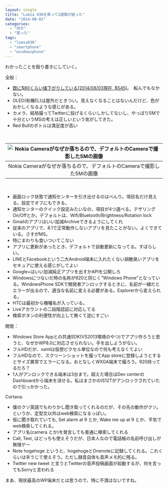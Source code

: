 ```yaml
---
layout: single
title: "Lumia 930を買って2週間が経った"
date: "2014-08-02"
categories: 
  - "何か"
  - "買った"
tags: 
  - "lumia930"
  - "smartphone"
  - "windowsphone"
---
```


わかったことを殴り書きにしていく。

全般：

- [既に$80くらい値下がりしている(2014/08/03現在, $545)](http://www.1shopmobile.com/Nokia-Lumia-930.html)。　転んでもなかない。
- OLED(有機EL)は屋外だときつい。見えなくなることはないんだけど、色がおかしくなるような感じがある。
- カメラ、結局撮ってTwitterに投げるくらいしかしてないし、やっぱり5Mで十分というMSの考えは正しいという気がしてきた。
- Red Bullのボトルは満足度が高い

 

| ![Nokia Cameraがなぜか落ちるので、デフォルトのCameraで撮影した5Mの画像](https://blog.naotaco.com/assets/images/posts/2014/08/WP_20140801_002.jpg) |
|:--:|
|  Nokia Cameraがなぜか落ちるので、デフォルトのCameraで撮影した5Mの画像 |

 

- 画面ロック状態で通知センターを引き出せるのはべんり。項目名だけ見える。設定でオフにもできる。
- 通知センターのクイック設定みたいなの、項目が4つ選べる。テザリングOn/Offとか。デフォルトは、Wifi/Bluetooth/Brightness/Rotation lock
- Gmailのアプリはいい加減Archiveできるようにしてくれ
- 従来のアプリで、8.1で正常動作しないアプリを見たことがない。よくできている。さすがMS。
- 特にまわりも食いついてこない
- アプリに更新があったとき、デフォルトで自動更新になってる。すばらしい。
- LINEとFacebookという二大Android端末に入れたくない胡散臭いアプリをセキュアに使える感じがしてよい
- Google+はいい加減純正アプリを出すかAPIを公開しろ
- Windowsにつないだ時の名称が920と同じく”Windows Phone"となっている。WindowsPhone SDKで開発者アンロックするときに、名前が一緒だとエラーが出るので、適当な名前に変える必要がある。Explorerから変えられる。
- HTCは最初から機種名が入っている。
- Liveアカウントの二段階認証に対応してる
- 検索ボタンの利便性が向上して無くて逆にすごい

開発：

- Windows Store Appとの共通SDK(VS2013環境のやつ)でアプリ作ろうと思うと、なぜかWP8.0に対応させられない。手を出しようがない。
- フルHDだが、xamlは仮想ピクセル単位なので何も考えなくてよい
- フルHDなので、スクリーンショットを撮ってApp storeに登録しようとするとサイズ異常でエラーになる。おとなしくWXGA端末で撮ろう。920持ってるだろ？
- 1人がアンロックできる端末は3台まで。超えた場合はDev centerのDashboardから端末を消せる。私はまさかのIS12Tがアンロックされていたので引っかかった。

Cortana:

- 僕のクソ英語でもわりかし聞き取ってくれるのだが、その先の動作がクソ。というか、定型文以外はweb検索になるっぽい。
- 仮に聞き取れていても, Set alarm at 9 とか, Wake me up at 9 とか、平気でweb検索してくれる。
- アプリ名(camera とか)を発言しても普通に検索してくれる
- Call, Text, はどっちも使えそうだが、日本人なので電話帳の名前呼び出しが無理ゲー
- Note hogehoge というと、hogehogeとOnenoteに記録してくれる。これくらいは辛うじて使えそう。ただし録音自体も音声メモ的に残る。
- Twitter new tweet と言うとTwitterの音声投稿画面が起動するが、何を言ってもSorryと言われる

まあ、現状最高のWP端末だとは思うので、特に不満はないですね。
